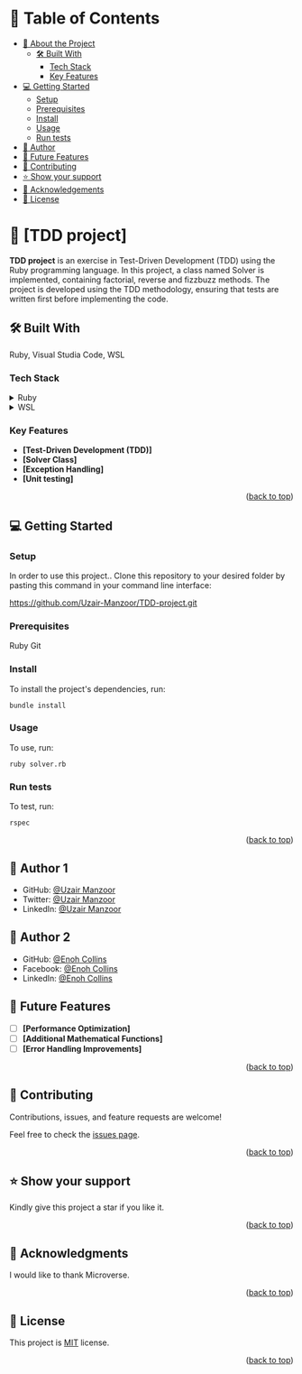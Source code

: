 <a name="readme-top"></a>

# 📗 Table of Contents

- [📖 About the Project](#about-project)
  - [🛠 Built With](#built-with)
    - [Tech Stack](#tech-stack)
    - [Key Features](#key-features)
- [💻 Getting Started](#getting-started)
  - [Setup](#setup)
  - [Prerequisites](#prerequisites)
  - [Install](#install)
  - [Usage](#usage)
  - [Run tests](#run-tests)
- [👥 Author](#author)
- [🔭 Future Features](#future-features)
- [🤝 Contributing](#contributing)
- [⭐️ Show your support](#support)
- [🙏 Acknowledgements](#acknowledgements)
- [📝 License](#license)

# 📖 [TDD project] <a name="about-project"></a>

**TDD project** is an exercise in Test-Driven Development (TDD) using the Ruby programming language. In this project, a class named Solver is implemented, containing factorial, reverse and fizzbuzz methods. The project is developed using the TDD methodology, ensuring that tests are written first before implementing the code.

## 🛠 Built With <a name="built-with"></a>
Ruby, Visual Studia Code, WSL

### Tech Stack <a name="tech-stack"></a>

<details>
  <summary>Ruby</summary>
</details>

<details>
  <summary>WSL</summary>
</details>

### Key Features <a name="key-features"></a>

- **[Test-Driven Development (TDD)]**
- **[Solver Class]**
- **[Exception Handling]**
- **[Unit testing]**

<p align="right">(<a href="#readme-top">back to top</a>)</p>

## 💻 Getting Started <a name="getting-started"></a>

### Setup <a name="setup"></a>

In order to use this project.. Clone this repository to your desired folder by pasting this command in your command line interface:

  https://github.com/Uzair-Manzoor/TDD-project.git

### Prerequisites <a name="prerequisites"></a>

  Ruby
  Git

### Install <a name="install"></a>

To install the project's dependencies, run:

```
bundle install
```

### Usage <a name="usage"></a>

To use, run:

```
ruby solver.rb
```

### Run tests <a name="run tests"></a>

To test, run:

```
rspec
```

<p align="right">(<a href="#readme-top">back to top</a>)</p>

## 👥 Author <a name="author">1</a>

- GitHub: [@Uzair Manzoor](https://github.com/Uzair-Manzoor)
- Twitter: [@Uzair Manzoor](https://twitter.com/UzairKiyani5555)
- LinkedIn: [@Uzair Manzoor](https://www.linkedin.com/in/uzair-manzoor-b69996115/)

## 👥 Author <a name="author">2</a>
- GitHub: [@Enoh Collins](https://github.com/enocol)
- Facebook: [@Enoh Collins](https://www.facebook.com/EnohCol)
- LinkedIn: [@Enoh Collins](https://www.linkedin.com/in/enocol/)
## 🔭 Future Features <a name="future-features"></a>

- [ ] **[Performance Optimization]**
- [ ] **[Additional Mathematical Functions]**
- [ ] **[Error Handling Improvements]**

<p align="right">(<a href="#readme-top">back to top</a>)</p>

## 🤝 Contributing <a name="contributing"></a>

Contributions, issues, and feature requests are welcome!

Feel free to check the [issues page](../../issues/).

<p align="right">(<a href="#readme-top">back to top</a>)</p>

## ⭐️ Show your support <a name="support"></a>

Kindly give this project a star if you like it.

<p align="right">(<a href="#readme-top">back to top</a>)</p>

## 🙏 Acknowledgments <a name="acknowledgements"></a>

I would like to thank Microverse.

<p align="right">(<a href="#readme-top">back to top</a>)</p>

## 📝 License <a name="license"></a>

This project is [MIT](/LICENSE) license.

<p align="right">(<a href="#readme-top">back to top</a>)</p>
